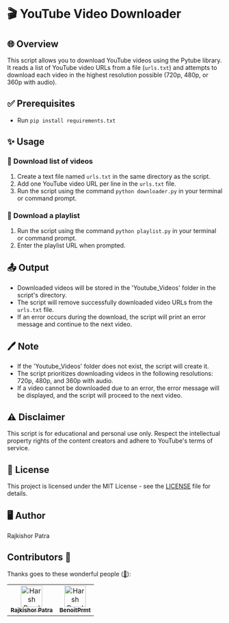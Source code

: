 # 🎬 YouTube Video Downloader

## 🌐 Overview
This script allows you to download YouTube videos using the Pytube library. It reads a list of YouTube video URLs from a file (`urls.txt`) and attempts to download each video in the highest resolution possible (720p, 480p, or 360p with audio).

## ✅ Prerequisites
- Run `pip install requirements.txt`

## ✨ Usage

### 🔹 Download list of videos
1. Create a text file named `urls.txt` in the same directory as the script.
2. Add one YouTube video URL per line in the `urls.txt` file.
3. Run the script using the command `python downloader.py` in your terminal or command prompt.

### 🔹 Download a playlist
1. Run the script using the command `python playlist.py` in your terminal or command prompt.
2. Enter the playlist URL when prompted.

## 📤 Output
- Downloaded videos will be stored in the 'Youtube_Videos' folder in the script's directory.
- The script will remove successfully downloaded video URLs from the `urls.txt` file.
- If an error occurs during the download, the script will print an error message and continue to the next video.

## 🖊️ Note
- If the 'Youtube_Videos' folder does not exist, the script will create it.
- The script prioritizes downloading videos in the following resolutions: 720p, 480p, and 360p with audio.
- If a video cannot be downloaded due to an error, the error message will be displayed, and the script will proceed to the next video.

## ⚠️ Disclaimer
This script is for educational and personal use only. Respect the intellectual property rights of the content creators and adhere to YouTube's terms of service.

## 📝 License
This project is licensed under the MIT License - see the [LICENSE](LICENSE) file for details.

## 🖥️ Author
Rajkishor Patra

## Contributors 🍉
Thanks goes to these wonderful people ([:hugs:](https://allcontributors.org/docs/en/emoji-key)):
<table>
    <tbody>
        <tr>
        <td align="center">
            <a href="https://github.com/imraj569">
                <img src="https://avatars.githubusercontent.com/u/53007802?v=4" width="50px;" alt="Harsh Pandey"/>
                <br />
                <sub><b>Rajkishor Patra</b></sub>
            </a>
        </td>
        <td align="center">
            <a href="https://github.com/BenoitPrmt">
                <img src="https://avatars.githubusercontent.com/u/46625877?v=4" width="50px;" alt="Harsh Pandey"/>
                <br />
                <sub><b>BenoitPrmt</b></sub>
            </a>
        </td>
      </tr>
    </tbody>
</table>

